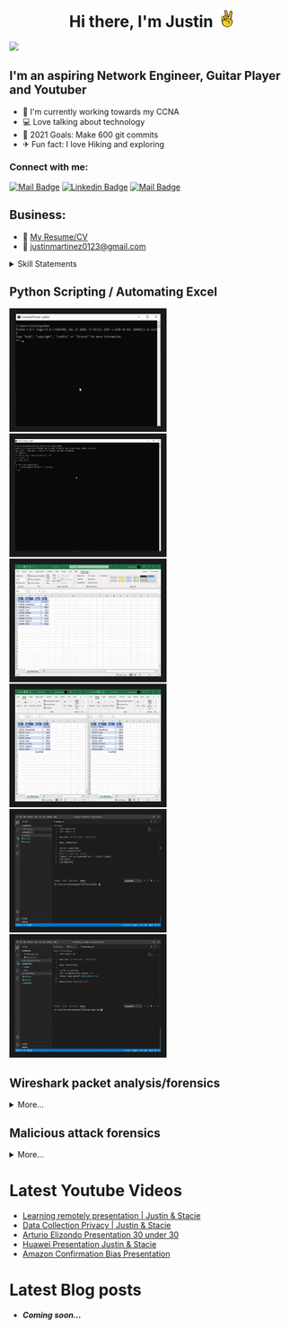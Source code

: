 <center><h1>Hi there, I'm Justin <img src="https://github.com/jtmar28/jtmar28/blob/master/peace.gif" width="28px" alt="hi"></h1></center> 

<img src="https://github.com/jtmar28/jtmar28/blob/master/banner.gif" width="1500"/>

## I'm an aspiring Network Engineer, Guitar Player and Youtuber

- 📘 I'm currently working towards my CCNA 
- 💻 Love talking about technology
- 🎯 2021 Goals: Make 600 git commits
- ✈ Fun fact: I love Hiking and exploring 

### Connect with me:

[![Mail Badge](https://img.shields.io/badge/-JTMAR_Tech-e74c3c?style=flat&labelColor=e74c3c&logo=youtube&logoColor=white)](https://www.youtube.com/channel/UCGawlVe9hpXIa-1e3ns4r6A) [![Linkedin Badge](https://img.shields.io/badge/-Justin_Martinez-0e76a8?style=flat&labelColor=0e76a8&logo=linkedin&logoColor=white)](https://www.linkedin.com/in/justin-t-martinez/) [![Mail Badge](https://img.shields.io/badge/-Justin_M-c0392b?style=flat&labelColor=c0392b&logo=gmail&logoColor=white)](mailto:justinmartinez0123@gmail.com)
<br>
## Business:
- :paperclip: [My Resume/CV](https://github.com/jtmar28/jtmar28/blob/master/Justin%20Martinez%20Resume.pdf)
- :email: justinmartinez0123@gmail.com
<details>
  <summary>
    Skill Statements
  </summary>
  <ol>
    <li>
      <details> 
        <summary>
          <strong>Troubleshooting</strong> 🛠 
        </summary> <p>Diagnosed common operating system issues using Windows 10 troubleshooting tools that includes Quick Assist tool, Steps Recorder, Reliability Monitor, Credential Manager, LLTD Mapper, RegEdit and Task scheduler. </p>
      </details>
    </li>
    <li>
      <details>
        <summary><strong>Presentation</strong> 📈 </summary>
        <p>Presented a day in life of a IBIT(introduction to business information technology) student presentation to the new winter 2021 Term batch.</p>
      </details>
    </li>
    <li>
      <details>
        <summary><strong>Time Management/Adaptability</strong> ⏱ </summary>
        <p>Adapt to a new pandemic school schedule in an online environment and learned to plan out my day according to the procedures created by myself.</p>
      </details>
     </li>
    <li>
      <details>
        <summary><strong>Tutor</strong> 🎓 </summary>
        <p>Guide other term 1 colleagues on any questions that were given to me. These subjects included math and programming fundamentals.</p>
      </details>
    </li>
    <li>
      <details>
        <summary><strong>Documentation</strong> 📃 </summary>
        <p>Created the Runbook (Information technology Industry terminology) on time management for the Bits and Bytes association to emphasize how important it is.</p>
      </details>
    </li>
    <li>
      <details>
        <summary><strong>Customer Service</strong> 🤗 </summary>
        <p>Trained myself to provide quality customer service in a help desk role by learning about common customer scenarios that IT Help desk employees face such as the impassioned, combative, chatty, a timid customers.</p>
      </details>
    </li>
    <li>
      <details>
        <summary><strong>Teamwork</strong> 💪 </summary>
        <p>Create meaningful relationships with pre-assigned partners to provide quality presentations for professional development/Communication classes. </p>
      </details>
    </li>
    <li>
      <details>
        <summary><strong>Stress Management</strong> 🥱 </summary>
        <p>Combatted the stresses of the pandemic by using a workout regimen that comprise of meditation and stationary biking. </p>
      </details>
    </li>
    <li>
      <details>
        <summary><strong>Volunteer Projects</strong> 🎖 </summary>
        <p>Volunteered to help maintain the Bits and Bytes Association website and planned with other members to update key components.</p>
      </details>
    </li>
    <li>
      <details>
        <summary><strong>Self-Motivation</strong> 🏃‍♂️ </summary>
        <p>Encourage myself to learn new emerging technology by actively participating in community events held online such as Q/A with local industry leaders, Bits and Bytes executive meetings and the Winnipeg Game Collective discord group.</p>
      </details>
    </li>
  </ol>
</details>

## Python Scripting / Automating Excel
[<img src="https://github.com/jtmar28/jtmar28/blob/master/Ping%20Script.gif" width="260" height="200" border="10"/>][pingscript]
[<img src="https://github.com/jtmar28/jtmar28/blob/master/Verification%20Ping%20Script.gif" width="260" height="200" border="10"/>][verificationpingscript]
[<img src="https://github.com/jtmar28/jtmar28/blob/master/ExcelValue.gif" width="260" height="200" border="10"/>][excelgetvalue]
[<img src="https://github.com/jtmar28/jtmar28/blob/master/fomulas.gif" width="260" height="200" border="10"/>][excelautoformula]
[<img src="https://github.com/jtmar28/jtmar28/blob/master/Search.gif" width="260" height="200" border="10"/>][excelsearch]
[<img src="https://github.com/jtmar28/jtmar28/blob/master/Merge.gif" width="260" height="200" border="10"/>][excelmerge]

## Wireshark packet analysis/forensics
<details>
  <summary>More...</summary>
  <a href="https://github.com/jtmar28/Wireshark-Captures/tree/main/SMTP" ><img src="https://github.com/jtmar28/jtmar28/blob/master/smtp.gif" width="260" height="200" border="10"/></a>
  <a href="https://github.com/jtmar28/Wireshark-Captures/tree/main/TCP%20handshake%20and%20teardown" ><img src="https://github.com/jtmar28/jtmar28/blob/master/synackfin.gif" width="260" height="200" border="10"/></a>
  <a href="https://github.com/jtmar28/Wireshark-Captures/tree/main/ICMP" ><img src="https://github.com/jtmar28/jtmar28/blob/master/icmp1.gif" width="260" height="200" border="10"/></a>
  <a href="https://github.com/jtmar28/Wireshark-Captures/tree/main/ICMP" ><img src="https://github.com/jtmar28/jtmar28/blob/master/icmp.gif" width="260" height="200" border="10"/></a>
  <a href="https://github.com/jtmar28/Wireshark-Captures/tree/main/TCP" ><img src="https://github.com/jtmar28/jtmar28/blob/master/tcp.gif" width="260" height="200" border="10"/></a>
  <a href="https://github.com/jtmar28/Wireshark-Captures/tree/main/DNS%20DHCP%20and%20FTP" ><img src="https://github.com/jtmar28/jtmar28/blob/master/endtoend.gif" width="260" height="200" border="10"/></a>
</details>

## Malicious attack forensics
<details>
  <summary>More...</summary>
  <a href="https://github.com/jtmar28/Malicious-attack-captures/blob/main/arp-storm%20.pcapng" ><img src="https://github.com/jtmar28/jtmar28/blob/master/ArpStorm.gif" width="260" height="200" border="10"/></a>
  <a href="https://github.com/jtmar28/Malicious-attack-captures/blob/main/sec-macof.pcapng" ><img src="https://github.com/jtmar28/jtmar28/blob/master/MacOfAttack.gif" width="260" height="200" border="10"/></a>
  <a href="https://github.com/jtmar28/Malicious-attack-captures/blob/main/video_multicast.cap.gz" ><img src="https://github.com/jtmar28/jtmar28/blob/master/BurstyTraffic.gif" width="260" height="200" border="10"/></a>
</details>

# Latest Youtube Videos
<!-- YOUTUBE:START -->
- [Learning remotely presentation | Justin &amp; Stacie](https://www.youtube.com/watch?v=a0GWtuFnlU8)
- [Data Collection Privacy | Justin &amp; Stacie](https://www.youtube.com/watch?v=wccbrJggTdM)
- [Arturio Elizondo Presentation 30 under 30](https://www.youtube.com/watch?v=J_Ap8a_vtPA)
- [Huawei Presentation Justin &amp; Stacie](https://www.youtube.com/watch?v=93-cnWiHqaE)
- [Amazon Confirmation Bias Presentation](https://www.youtube.com/watch?v=Ce8zTEQfBDs)
<!-- YOUTUBE:END -->

# Latest Blog posts
- <strong><em>Coming soon...</em></strong>
<!-- BLOG-POST-LIST:START -->
<!-- BLOG-POST-LIST:END -->

[excelgetvalue]: https://github.com/jtmar28/Automating-Excel-Tasks
[pingscript]: https://github.com/jtmar28/Ping_Script
[verificationpingscript]: https://github.com/jtmar28/Automating-Excel-Tasks/tree/main/GetValue
[excelautoformula]: https://github.com/jtmar28/Automating-Excel-Tasks/tree/main/Formulas
[excelsearch]: https://github.com/jtmar28/Automating-Excel-Tasks/tree/main/Merge
[excelmerge]: https://github.com/jtmar28/Automating-Excel-Tasks/tree/main/SearchAndFilter

[tcppacket]: https://github.com/jtmar28/Wireshark-Captures/tree/main/TCP
[synackfin]: https://github.com/jtmar28/Wireshark-Captures/tree/main/TCP%20handshake%20and%20teardown
[icmppacket]: https://github.com/jtmar28/Wireshark-Captures/tree/main/ICMP
[smtppacket]: https://github.com/jtmar28/Wireshark-Captures/tree/main/SMTP
[endtoendpacket]: https://github.com/jtmar28/Wireshark-Captures/tree/main/DNS%20DHCP%20and%20FTP
